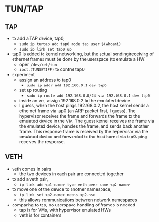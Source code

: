 TUN/TAP
=======

## TAP

- to add a TAP device, tap0,
  - `sudo ip tuntap add tap0 mode tap user $(whoami)`
  - `sudo ip link set tap0 up`
- tap0 is added to kernel networking, but the actual sending/receiving of
  ethernet frames must be done by the userspace (to emulate a HW)
  - open `/dev/net/tun`
  - `ioctl(TUNSETIFF)` to control tap0
- experiment
  - assign an address to tap0
    - `sudo ip addr add 192.168.0.1 dev tap0`
  - set up routing
    - `sudo ip route add 192.168.0.0/24 via 192.168.0.1 dev tap0`
  - inside an vm, assign 192.168.0.2 to the emulated device
  - I guess, when the host pings 192.168.0.2, the host kernel sends a ethernet
    frame via tap0 (an ARP packet first, I guess).  The hypervisor receives
    the frame and forwards the frame to the emulated device in the VM.  The
    guest kernel receives the frame via the emulated device, handles the
    frame, and sends back another frame.  This response frame is received by
    the hypervisor via the emulated device and forwarded to the host kernel
    via tap0.  ping receives the response.

## VETH

- veth comes in pairs
  - the two devices in each pair are connected together
- to add a veth pair,
  - `ip link add <p1-name> type veth peer name <p2-name>`
- to move one of the device to another namespace,
  - `ip link set <p2-name> netns <p2-ns>`
  - this allows communications between network namespaces
- comparing to tap, no userspace handling of frames is needed
  - tap is for VMs, with hypervisor emulated HWs
  - veth is for containers
